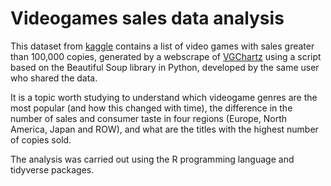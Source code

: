 # Videogames sales data analysis

This dataset from [kaggle](https://www.kaggle.com/gregorut/videogamesales) contains
a list of video games with sales greater than 100,000 copies, generated by a 
webscrape of [VGChartz](http://www.vgchartz.com/) using a script based on the 
Beautiful Soup library in Python, developed by the same user who shared the data.

It is a topic worth studying to understand which videogame genres are the most 
popular (and how this changed with time), the difference in the number of sales 
and consumer taste in four regions (Europe, North America, Japan and ROW), and what
are the titles with the highest number of copies sold. 

The analysis was carried out using the R programming language and tidyverse packages.